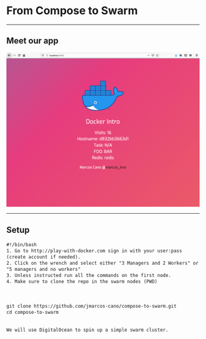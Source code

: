 # From Compose to Swarm

<!-- ![1](img/portada.png) -->


---


## Meet our app


![2](img/ourapp.png)



---
## Setup

```PlaywithDocker tab=
#!/bin/bash
1. Go to http://play-with-docker.com sign in with your user:pass (create account if needed).
2. Click on the wrench and select either "3 Managers and 2 Workers" or "5 managers and no workers"
3. Unless instructed run all the commands on the first node.
4. Make sure to clone the repo in the swarm nodes (PWD)



git clone https://github.com/jmarcos-cano/compose-to-swarm.git
cd compose-to-swarm
```

```SwarmCloud tab=

We will use DigitalOcean to spin up a simple swarm cluster.

```

<!-- 
```AKS tab=

We will use Azuer Kubernetes Service to spin up a simple Kubernetes cluster.

``` -->
